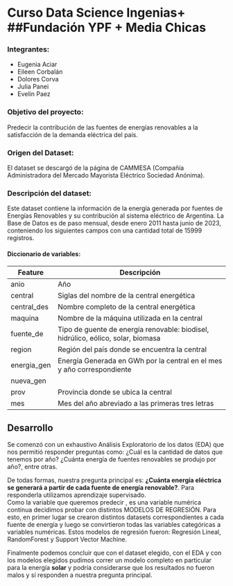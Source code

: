 # Curso Data Science Ingenias+ ##Fundación YPF + Media Chicas

### Integrantes: 
- Eugenia Aciar 
- Eileen Corbalán 
- Dolores Corva 
- Julia Panei
- Evelin Paez 

### Objetivo del proyecto:
Predecir la contribución de las fuentes de energías renovables a la satisfacción de la demanda eléctrica del país. 

### Origen del Dataset:
El dataset se descargó de la página de CAMMESA (Compañía Administradora del Mercado Mayorista Eléctrico Sociedad Anónima). 

### Descripción del dataset:
Este dataset contiene la información de la energía generada por fuentes de Energías Renovables y su contribución al sistema eléctrico de Argentina. 
La Base de Datos es de paso mensual, desde enero 2011 hasta junio de 2023, conteniendo los siguientes campos con una cantidad total de 15999 registros. 

#### **Diccionario de variables:**
|**Feature**|**Descripción**|
|-----------|---------------|
|anio       | Año           |
|central    | Siglas del nombre de la central energética|
|central_des| Nombre completo de la central energética|
|maquina    | Nombre de la máquina utilizada en la central|
|fuente_de  | Tipo de guente de energía renovable: biodisel, hidrúlico, eólico, solar, biomasa|
|region     | Región del país donde se encuentra la central|
|energia_gen| Energía Generada en GWh por la central en el mes y año correspondiente|
|nueva_gen| |
|prov       | Provincia donde se ubica la central|
|mes        | Mes del año abreviado a las primeras tres letras|
      
## Desarrollo
Se comenzó con un exhaustivo Análisis Exploratorio de los datos (EDA) que nos permitió responder preguntas como: ¿Cuál es la cantidad de datos que tenemos por año? ¿Cuánta energía de fuentes renovables se produjo por año?, entre otras. 

De todas formas, nuestra pregunta principal es: **¿Cuánta energía eléctrica se generará a partir de cada fuente de energía renovable?**. Para responderla utilizamos aprendizaje supervisado.  
Como la variable que queremos predecir , es una variable numérica continua decidimos probar con distintos MODELOS DE REGRESIÓN. Para esto, en primer lugar se crearon distintos datasets correspondientes a cada fuente de energía  y luego se convirtieron todas las variables categóricas a variables numéricas. Estos modelos de regresión fueron: Regresión Lineal, RandomForest y Support Vector Machine. 

Finalmente podemos concluir que con el dataset elegido, con el EDA y con los modelos elegidos pudimos correr un modelo completo en particular para la energía **solar** y podría considerarse que los resultados no fueron malos y sí responden a nuestra pregunta principal. 
